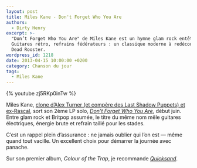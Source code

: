 ```yaml
---
layout: post
title: Miles Kane - Don't Forget Who You Are
authors:
  - Dirty Henry
excerpt: >-
  "Don’t Forget Who You Are" de Miles Kane est un hymne glam rock entêtant.
  Guitares rétro, refrains fédérateurs : un classique moderne à redécouvrir sur
  Dead Rooster.
wordpress_id: 1218
date: 2013-04-15 10:00:00 +0200
category: Chanson du jour
tags:
  - Miles Kane
---
```


{% youtube zj5RKp0inTw %}

Miles Kane, [clone d’Alex Turner (et compère des Last Shadow Puppets) et
ex-Rascal][3], sort son 2ème LP solo, [_Don’t Forget Who You Are_][1], début
juin. Entre glam rock et Britpop assumée, le titre du même nom mêle guitares
électriques, énergie brute et refrain taillé pour les stades.

C’est un rappel plein d’assurance : ne jamais oublier qui l’on est — même quand
tout vacille. Un excellent choix pour démarrer la journée avec panache.

Sur son premier album, _Colour of the Trap_, je recommande [_Quicksand_][2].

[1]: https://album.link/fr/i/631395698
[2]: https://song.link/fr/i/433375980
[3]:
  https://www.deadrooster.org/top-musique-2008-par-dead-rooster-canal-historique/
